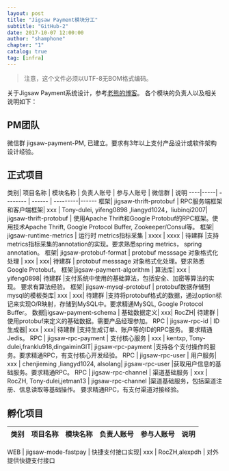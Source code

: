 ```yaml
---
layout: post 
title: "Jigsaw Payment模块分工"  
subtitle: "GitHub-2"  
date: 2017-10-07 12:00:00  
author: "shamphone"  
chapter: "1"
catalog: true  
tag: [infra]  
---
```


> 注意，这个文件必须以UTF-8无BOM格式编码。 

关于Jigsaw Payment系统设计，参考[老熊的博客](http://blog.lixf.cn)。
各个模块的负责人以及相关说明如下：

## PM团队

微信群 jigsaw-payment-PM, 已建立。要求有3年以上支付产品设计或软件架构设计经验。 


## 正式项目

类别| 项目名称 | 模块名称 | 负责人账号 | 参与人账号 | 微信群 | 说明
----|-----| -------- | ------ | ---------|------
框架| jigsaw-thrift-protobuf | RPC服务端框架和客户端框架| xxx | Tony-dulei, yifeng0898 ,liangyd1024，liubinqi2007| jigsaw-thrift-protobuf | 使用Apache Thrift和Google Protobuf的RPC框架。使用技术Apache Thrift, Google Protocol Buffer, Zookeeper/Consul等。
框架| jigsaw-runtime-metrics | 运行时 metrics指标采集 | xxxx | xxxx | 待建群 |支持metrics指标采集的annotation的实现。要求熟悉spring metrics， spring annotation。
框架| jigsaw-protobuf-format | protobuf messsage 对象格式化处理 | xxx | xxx| 待建群 | protobuf messsage 对象格式化处理。要求熟悉Google Protobuf。
框架|jigsaw-payment-algorithm | 算法库| xxx | yifeng0898| 待建群 |支付系统中使用的基础算法，包括安全、加密等算法的实现。 要求有算法经验。 
框架| jigsaw-mysql-protobuf | protobuf数据存储到mysql的模板类库| xxx | xxx| 待建群 |支持将protobuf格式的数据，通过option标记来实现O/R映射，存储到MySQL中。要求精通MySQL, Google Protocol Buffer。 
数据|jigsaw-payment-schema | 基础数据定义| xxx| RocZH| 待建群 |使用protobuf来定义的基础数据。需要产品经理参加。
RPC | jigsaw-rpc-id | ID生成器| xxx | xxx| 待建群 |支持生成订单、账户等的ID的RPC服务。 要求精通Jedis。
RPC | jigsaw-rpc-payment | 支付核心服务 | xxx | kentxp, Tony-dulei,franklu918,dingaiminGIT| jigsaw-rpc-payment |支持各个支付操作的服务。要求精通RPC，有支付核心开发经验。 
RPC | jigsaw-rpc-user | 用户服务| xxx | chenjieming ,liangyd1024, alsolang| jigsaw-rpc-user |获取用户信息的基础服务。要求精通RPC。
RPC | jigsaw-rpc-channel | 渠道基础服务 | xxx | RocZH, Tony-dulei,jetman13 | jigsaw-rpc-channel |渠道基础服务，包括渠道注册、信息读取等基础操作。 要求精通RPC，有支付渠道对接经验。

 
## 孵化项目

类别| 项目名称 | 模块名称 | 负责人账号 | 参与人账号 | 说明
----|-----| -------- | ------ | ---------|------

WEB | jigsaw-mode-fastpay | 快捷支付接口实现| xxx | RocZH,alexpdh | 对外提供快捷支付接口


